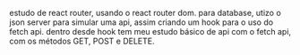 estudo de react router, usando o react router dom.
para database, utizo o json server para simular uma api, assim criando um hook para o uso do fetch api.
dentro desde hook tem meu estudo básico de api com o fetch api, com os métodos GET, POST e DELETE.


